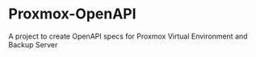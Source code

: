 # Proxmox-OpenAPI
A project to create OpenAPI specs for Proxmox Virtual Environment and Backup Server 
